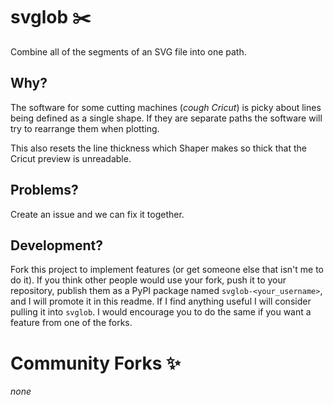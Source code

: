 # svglob :scissors:

Combine all of the segments of an SVG file into one path.

## Why?

The software for some cutting machines (_cough Cricut_) is picky about lines
being defined as a single shape. If they are separate paths the software
will try to rearrange them when plotting.

This also resets the line thickness
which Shaper makes so thick that the Cricut preview is unreadable.

## Problems?

Create an issue and we can fix it together.

## Development?

Fork this project to implement features (or get someone else that isn't me
to do it). If you think other people would use your fork, push it to your
repository, publish them as a PyPI package named `svglob-<your_username>`,
and I will promote it in this readme. If I find anything useful I will consider
pulling it into `svglob`. I would encourage you to do the same if you want
a feature from one of the forks.

# Community Forks :sparkles:

_none_
